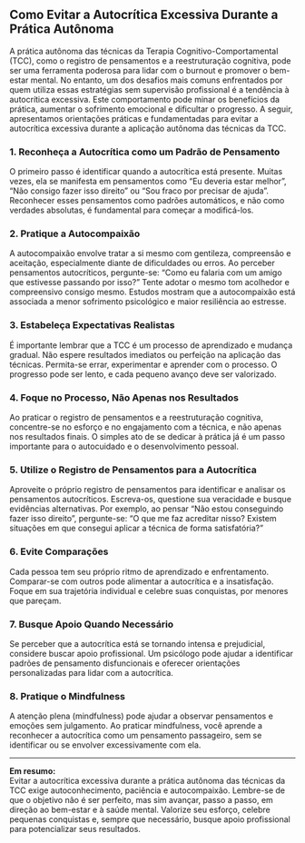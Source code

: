 
## Como Evitar a Autocrítica Excessiva Durante a Prática Autônoma

A prática autônoma das técnicas da Terapia Cognitivo-Comportamental (TCC), como o registro de pensamentos e a reestruturação cognitiva, pode ser uma ferramenta poderosa para lidar com o burnout e promover o bem-estar mental. No entanto, um dos desafios mais comuns enfrentados por quem utiliza essas estratégias sem supervisão profissional é a tendência à autocrítica excessiva. Este comportamento pode minar os benefícios da prática, aumentar o sofrimento emocional e dificultar o progresso. A seguir, apresentamos orientações práticas e fundamentadas para evitar a autocrítica excessiva durante a aplicação autônoma das técnicas da TCC.

### 1. Reconheça a Autocrítica como um Padrão de Pensamento

O primeiro passo é identificar quando a autocrítica está presente. Muitas vezes, ela se manifesta em pensamentos como “Eu deveria estar melhor”, “Não consigo fazer isso direito” ou “Sou fraco por precisar de ajuda”. Reconhecer esses pensamentos como padrões automáticos, e não como verdades absolutas, é fundamental para começar a modificá-los.

### 2. Pratique a Autocompaixão

A autocompaixão envolve tratar a si mesmo com gentileza, compreensão e aceitação, especialmente diante de dificuldades ou erros. Ao perceber pensamentos autocríticos, pergunte-se: “Como eu falaria com um amigo que estivesse passando por isso?” Tente adotar o mesmo tom acolhedor e compreensivo consigo mesmo. Estudos mostram que a autocompaixão está associada a menor sofrimento psicológico e maior resiliência ao estresse.

### 3. Estabeleça Expectativas Realistas

É importante lembrar que a TCC é um processo de aprendizado e mudança gradual. Não espere resultados imediatos ou perfeição na aplicação das técnicas. Permita-se errar, experimentar e aprender com o processo. O progresso pode ser lento, e cada pequeno avanço deve ser valorizado.

### 4. Foque no Processo, Não Apenas nos Resultados

Ao praticar o registro de pensamentos e a reestruturação cognitiva, concentre-se no esforço e no engajamento com a técnica, e não apenas nos resultados finais. O simples ato de se dedicar à prática já é um passo importante para o autocuidado e o desenvolvimento pessoal.

### 5. Utilize o Registro de Pensamentos para a Autocrítica

Aproveite o próprio registro de pensamentos para identificar e analisar os pensamentos autocríticos. Escreva-os, questione sua veracidade e busque evidências alternativas. Por exemplo, ao pensar “Não estou conseguindo fazer isso direito”, pergunte-se: “O que me faz acreditar nisso? Existem situações em que consegui aplicar a técnica de forma satisfatória?”

### 6. Evite Comparações

Cada pessoa tem seu próprio ritmo de aprendizado e enfrentamento. Comparar-se com outros pode alimentar a autocrítica e a insatisfação. Foque em sua trajetória individual e celebre suas conquistas, por menores que pareçam.

### 7. Busque Apoio Quando Necessário

Se perceber que a autocrítica está se tornando intensa e prejudicial, considere buscar apoio profissional. Um psicólogo pode ajudar a identificar padrões de pensamento disfuncionais e oferecer orientações personalizadas para lidar com a autocrítica.

### 8. Pratique o Mindfulness

A atenção plena (mindfulness) pode ajudar a observar pensamentos e emoções sem julgamento. Ao praticar mindfulness, você aprende a reconhecer a autocrítica como um pensamento passageiro, sem se identificar ou se envolver excessivamente com ela.

---

**Em resumo:**  
Evitar a autocrítica excessiva durante a prática autônoma das técnicas da TCC exige autoconhecimento, paciência e autocompaixão. Lembre-se de que o objetivo não é ser perfeito, mas sim avançar, passo a passo, em direção ao bem-estar e à saúde mental. Valorize seu esforço, celebre pequenas conquistas e, sempre que necessário, busque apoio profissional para potencializar seus resultados.
```
